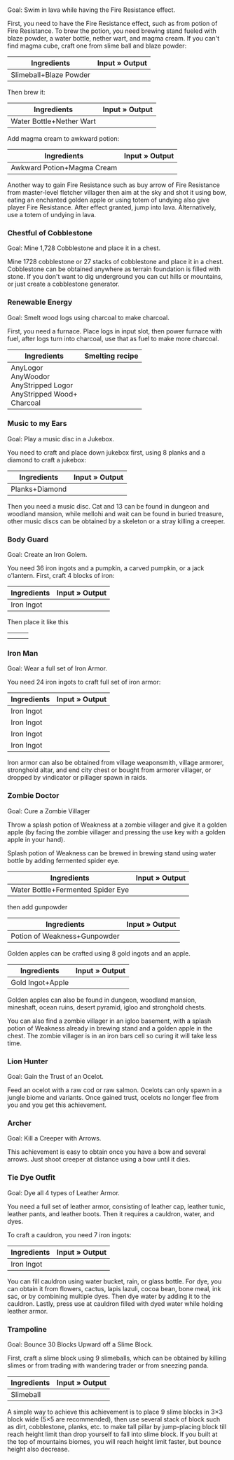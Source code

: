 ### 

Goal: Swim in lava while having the Fire Resistance effect.

First, you need to have the Fire Resistance effect, such as from potion of Fire Resistance.
To brew the potion, you need brewing stand fueled with blaze powder, a water bottle, nether wart, and magma cream. If you can't find magma cube, craft one from slime ball and blaze powder:

| Ingredients            | Input » Output |
|------------------------|----------------|
| Slimeball+Blaze Powder |                |

Then brew it:

| Ingredients              | Input » Output |
|--------------------------|----------------|
| Water Bottle+Nether Wart |                |

Add magma cream to awkward potion:

| Ingredients                | Input » Output |
|----------------------------|----------------|
| Awkward Potion+Magma Cream |                |

Another way to gain Fire Resistance such as buy arrow of Fire Resistance from master-level fletcher villager then aim at the sky and shot it using bow, eating an enchanted golden apple or using totem of undying also give player Fire Resistance. After effect granted, jump into lava. Alternatively, use a totem of undying in lava.

### Chestful of Cobblestone

Goal: Mine 1,728 Cobblestone and place it in a chest.

Mine 1728 cobblestone or 27 stacks of cobblestone and place it in a chest. Cobblestone can be obtained anywhere as terrain foundation is filled with stone. If you don't want to dig underground you can cut hills or mountains, or just create a cobblestone generator.

### Renewable Energy

Goal: Smelt wood logs using charcoal to make charcoal.

First, you need a furnace. Place logs in input slot, then power furnace with fuel, after logs turn into charcoal, use that as fuel to make more charcoal.

| Ingredients                                                                     | Smelting recipe |
|---------------------------------------------------------------------------------|-----------------|
| AnyLogor<br/>AnyWoodor<br/>AnyStripped Logor<br/>AnyStripped Wood+<br/>Charcoal |                 |



### Music to my Ears

Goal: Play a music disc in a Jukebox.

You need to craft and place down jukebox first, using 8 planks and a diamond to craft a jukebox:

| Ingredients    | Input » Output |
|----------------|----------------|
| Planks+Diamond |                |

Then you need a music disc. Cat and 13 can be found in dungeon and woodland mansion, while mellohi and wait can be found in buried treasure, other music discs can be obtained by a skeleton or a stray killing a creeper.

### Body Guard

Goal: Create an Iron Golem.

You need 36 iron ingots and a pumpkin, a carved pumpkin, or a jack o'lantern. First, craft 4 blocks of iron:

| Ingredients | Input » Output |
|-------------|----------------|
| Iron Ingot  |                |

Then place it like this



|  |  |  |
|--|--|--|
|  |  |  |
|  |  |  |



### Iron Man

Goal: Wear a full set of Iron Armor.

You need 24 iron ingots to craft full set of iron armor:

| Ingredients | Input » Output |
|-------------|----------------|
| Iron Ingot  |                |
| Iron Ingot  |                |
| Iron Ingot  |                |
| Iron Ingot  |                |

Iron armor can also be obtained from village weaponsmith, village armorer, stronghold altar, and end city chest or bought from armorer villager, or dropped by vindicator or pillager spawn in raids.

### Zombie Doctor

Goal: Cure a Zombie Villager

Throw a splash potion of Weakness at a zombie villager and give it a golden apple (by facing the zombie villager and pressing the use key with a golden apple in your hand).

Splash potion of Weakness can be brewed in brewing stand using water bottle by adding fermented spider eye.

| Ingredients                       | Input » Output |
|-----------------------------------|----------------|
| Water Bottle+Fermented Spider Eye |                |

then add gunpowder

| Ingredients                  | Input » Output |
|------------------------------|----------------|
| Potion of Weakness+Gunpowder |                |

Golden apples can be crafted using 8 gold ingots and an apple.

| Ingredients      | Input » Output |
|------------------|----------------|
| Gold Ingot+Apple |                |

Golden apples can also be found in dungeon, woodland mansion, mineshaft, ocean ruins, desert pyramid, igloo and stronghold chests.

You can also find a zombie villager in an igloo basement, with a splash potion of Weakness already in brewing stand and a golden apple in the chest. The zombie villager is in an iron bars cell so curing it will take less time.

### Lion Hunter

Goal: Gain the Trust of an Ocelot.

Feed an ocelot with a raw cod or raw salmon. Ocelots can only spawn in a jungle biome and variants. Once gained trust, ocelots no longer flee from you and you get this achievement.

### Archer

Goal: Kill a Creeper with Arrows.

This achievement is easy to obtain once you have a bow and several arrows. Just shoot creeper at distance using a bow until it dies.

### Tie Dye Outfit

Goal: Dye all 4 types of Leather Armor.

You need a full set of leather armor, consisting of leather cap, leather tunic, leather pants, and leather boots. Then it requires a cauldron, water, and dyes.

To craft a cauldron, you need 7 iron ingots:

| Ingredients | Input » Output |
|-------------|----------------|
| Iron Ingot  |                |

You can fill cauldron using water bucket, rain, or glass bottle. For dye, you can obtain it from flowers, cactus, lapis lazuli, cocoa bean, bone meal, ink sac, or by combining multiple dyes. Then dye water by adding it to the cauldron. Lastly, press use at cauldron filled with dyed water while holding leather armor.

### Trampoline

Goal: Bounce 30 Blocks Upward off a Slime Block.

First, craft a slime block using 9 slimeballs, which can be obtained by killing slimes or from trading with wandering trader or from sneezing panda.

| Ingredients | Input » Output |
|-------------|----------------|
| Slimeball   |                |

A simple way to achieve this achievement is to place 9 slime blocks in 3×3 block wide (5×5 are recommended), then use several stack of block such as dirt, cobblestone, planks, etc. to make tall pillar by jump-placing block till reach height limit than drop yourself to fall into slime block. If you built at the top of mountains biomes, you will reach height limit faster, but bounce height also decrease.

